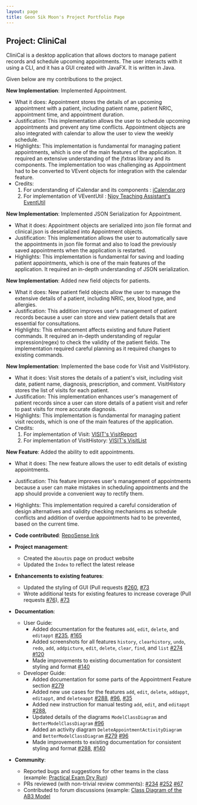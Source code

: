```yaml
---
layout: page
title: Geon Sik Moon's Project Portfolio Page
---
```


## Project: CliniCal

CliniCal is a desktop application that allows doctors to manage patient records and schedule upcoming appointments. The user interacts with it using a CLI, and it has a GUI created with JavaFX. It is written in Java.

Given below are my contributions to the project.

**New Implementation**: Implemented Appointment.
  * What it does: Appointment stores the details of an upcoming appointment with a patient, including patient name, patient NRIC, appointment time, and appointment duration.
  * Justification: This implementation allows the user to schedule upcoming appointments and prevent any time conflicts. Appointment objects are also integrated with calendar to allow the user to view the weekly schedule.
  * Highlights: This implementation is fundamental for managing patient appointments, which is one of the main features of the application. It required an extensive understanding of the jfxtras library and its components. The implementation too was challenging as Appointment had to be converted to VEvent objects for integration with the calendar feature.
  * Credits:
    1. For understanding of iCalendar and its components : [iCalendar.org](https://icalendar.org)
    2. For implementation of VEventUtil : [Njoy Teaching Assistant's EventUtil](https://github.com/AY1920S1-CS2103T-W13-2/main/blob/master/src/main/java/seedu/address/commons/util/EventUtil.java)

**New Implementation**: Implemented JSON Serialization for Appointment.
  * What it does: Appointment objects are serialized into json file format and clinical.json is deserialized into Appointment objects.
  * Justification: This implementation allows the user to automatically save the appointments in json file format and also to load the previously saved appointments when the application is restarted.
  * Highlights: This implementation is fundamental for saving and loading patient appointments, which is one of the main features of the application. It required an in-depth understanding of JSON serialization.
    
**New Implementation**: Added new field objects for patients.
  * What it does: New patient field objects allow the user to manage the extensive details of a patient, including NRIC, sex, blood type, and allergies.
  * Justification: This addition improves user's management of patient records because a user can store and view patient details that are essential for consultations.
  * Highlights: This enhancement affects existing and future Patient commands. It required an in-depth understanding of regular expression(regex) to check the validity of the patient fields. The implementation required careful planning as it required changes to existing commands.
    
**New Implementation**: Implemented the base code for Visit and VisitHistory.
  * What it does: Visit stores the details of a patient's visit, including visit date, patient name, diagnosis, prescription, and comment. VisitHistory stores the list of visits for each patient.
  * Justification: This implementation enhances user's management of patient records since a user can store details of a patient visit and refer to past visits for more accurate diagnosis.
  * Highlights: This implementation is fundamental for managing patient visit records, which is one of the main features of the application.
  * Credits:
    1. For implementation of Visit: [VISIT's VisitReport](https://github.com/AY1920S1-CS2103T-F12-2/main/blob/master/src/main/java/unrealunity/visit/model/person/VisitReport.java)
    1. For implementation of VisitHistory: [VISIT's VisitList](https://github.com/AY1920S1-CS2103T-F12-2/main/blob/master/src/main/java/unrealunity/visit/model/person/VisitList.java)
    
**New Feature**: Added the ability to edit appointments.
  * What it does: The new feature allows the user to edit details of existing appointments.
  * Justification: This feature improves user's management of appointments because a user can make mistakes in scheduling appointments and the app should provide a convenient way to rectify them.
  * Highlights: This implementation required a careful consideration of design alternatives and validity checking mechanisms as schedule conflicts and addition of overdue appointments had to be prevented, based on the current time.

* **Code contributed**: [RepoSense link](https://nus-cs2103-ay2021s1.github.io/tp-dashboard/#breakdown=true&search=gsmoon97)

* **Project management**:
  * Created the `AboutUs` page on product website
  * Updated the `Index` to reflect the latest release

* **Enhancements to existing features**:
  * Updated the styling of GUI (Pull requests [\#260](https://github.com/AY2021S1-CS2103T-W11-4/tp/pull/260), [\#73](https://github.com/AY2021S1-CS2103T-W11-4/tp/pull/73)
  * Wrote additional tests for existing features to increase coverage (Pull requests [\#76](https://github.com/AY2021S1-CS2103T-W11-4/tp/pull/76)), [\#73](https://github.com/AY2021S1-CS2103T-W11-4/tp/pull/73)

* **Documentation**:
  * User Guide:
    * Added documentation for the features `add`, `edit`, `delete`, and `editappt` [\#235](https://github.com/AY2021S1-CS2103T-W11-4/tp/pull/235), [\#165](https://github.com/AY2021S1-CS2103T-W11-4/tp/pull/165)
    * Added screenshots for all features `history`, `clearhistory`, `undo`, `redo`, `add`, `addpicture`, `edit`, `delete`, `clear`, `find`, and `list` [\#274](https://github.com/AY2021S1-CS2103T-W11-4/tp/pull/274) [\#120](https://github.com/AY2021S1-CS2103T-W11-4/tp/pull/120)
    * Made improvements to existing documentation for consistent styling and format [\#140](https://github.com/AY2021S1-CS2103T-W11-4/tp/pull/140)
  * Developer Guide:
    * Added documentation for some parts of the Appointment Feature section [\#279](https://github.com/AY2021S1-CS2103T-W11-4/tp/pull/279)
    * Added new use cases for the features `add`, `edit`, `delete`, `addappt`, `editappt`, and `deleteappt` [\#288](https://github.com/AY2021S1-CS2103T-W11-4/tp/pull/288), [\#96](https://github.com/AY2021S1-CS2103T-W11-4/tp/pull/96), [\#35](https://github.com/AY2021S1-CS2103T-W11-4/tp/pull/35)
    * Added new instruction for manual testing `add`, `edit`, and `editappt` [\#288](https://github.com/AY2021S1-CS2103T-W11-4/tp/pull/288),
    * Updated details of the diagrams `ModelClassDiagram` and `BetterModelClassDiagram` [\#96](https://github.com/AY2021S1-CS2103T-W11-4/tp/pull/96)
    * Added an activity diagram `DeleteAppointmentActivityDiagram` and `BetterModelClassDiagram` [\#279](https://github.com/AY2021S1-CS2103T-W11-4/tp/pull/279) [\#96](https://github.com/AY2021S1-CS2103T-W11-4/tp/pull/96)
    * Made improvements to existing documentation for consistent styling and format [\#288](https://github.com/AY2021S1-CS2103T-W11-4/tp/pull/288), [\#140](https://github.com/AY2021S1-CS2103T-W11-4/tp/pull/140)

* **Community**:
  * Reported bugs and suggestions for other teams in the class (example: [Practical Exam Dry Run](https://github.com/gsmoon97/ped/issues))
  * PRs reviewed (with non-trivial review comments): [\#234](https://github.com/AY2021S1-CS2103T-W11-4/tp/pull/234) [\#252](https://github.com/AY2021S1-CS2103T-W11-4/tp/pull/252) [\#67](https://github.com/AY2021S1-CS2103T-W11-4/tp/pull/67)
  * Contributed to forum discussions (example: [Class Diagram of the AB3 Model](https://github.com/nus-cs2103-AY2021S1/forum/issues/398)